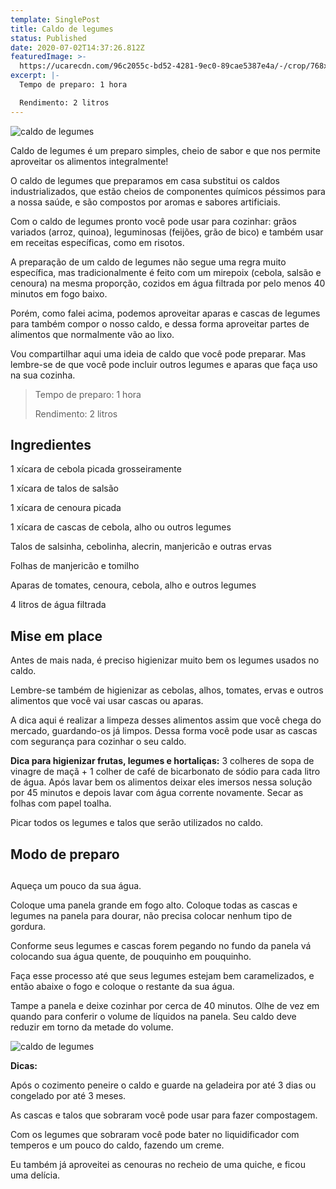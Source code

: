 ```yaml
---
template: SinglePost
title: Caldo de legumes
status: Published
date: 2020-07-02T14:37:26.812Z
featuredImage: >-
  https://ucarecdn.com/96c2055c-bd52-4281-9ec0-89cae5387e4a/-/crop/768x517/0,108/-/preview/
excerpt: |-
  Tempo de preparo: 1 hora 

  Rendimento: 2 litros
---
```

![caldo de legumes](https://ucarecdn.com/9b98e06f-dca1-4040-b89b-58ffa4052724/-/crop/768x832/0,97/-/preview/)

Caldo de legumes é um preparo simples, cheio de sabor e que nos permite aproveitar os alimentos integralmente! 



O caldo de legumes que preparamos em casa substitui os caldos industrializados, que estão cheios de componentes químicos péssimos para a nossa saúde, e são compostos por aromas e sabores artificiais. 



Com o caldo de legumes pronto você pode usar para cozinhar: grãos variados (arroz, quinoa), leguminosas (feijões, grão de bico) e também usar em receitas específicas, como em risotos. 



A preparação de um caldo de legumes não segue uma regra muito específica, mas tradicionalmente é feito com um mirepoix (cebola, salsão e cenoura) na mesma proporção, cozidos em água filtrada por pelo menos 40 minutos em fogo baixo. 



Porém, como falei acima, podemos aproveitar aparas e cascas de legumes para também compor o nosso caldo, e dessa forma aproveitar partes de alimentos que normalmente vão ao lixo. 



Vou compartilhar aqui uma ideia de caldo que você pode preparar. Mas lembre-se de que você pode incluir outros legumes e aparas que faça uso na sua cozinha. 

> Tempo de preparo: 1 hora 
>
> 
>
> Rendimento: 2 litros 



## Ingredientes 



1 xícara de cebola picada grosseiramente 



1 xícara de talos de salsão 



1 xícara de cenoura picada  



1 xícara de cascas de cebola, alho ou outros legumes 



Talos de salsinha, cebolinha, alecrin, manjericão e outras ervas 



Folhas de manjericão e tomilho 



Aparas de tomates, cenoura, cebola, alho e outros legumes 



4 litros de água filtrada 



 



## Mise em place 



Antes de mais nada, é preciso higienizar muito bem os legumes usados no caldo. 



Lembre-se também de higienizar as cebolas, alhos, tomates, ervas e outros alimentos que você vai usar cascas ou aparas. 



A dica aqui é realizar a limpeza desses alimentos assim que você chega do mercado, guardando-os já limpos. Dessa forma você pode usar as cascas com segurança para cozinhar o seu caldo. 



**Dica para higienizar frutas, legumes e hortaliças:** 3 colheres de sopa de vinagre de maçã + 1 colher de café de bicarbonato de sódio para cada litro de água. Após lavar bem os alimentos deixar eles imersos nessa solução por 45 minutos e depois lavar com água corrente novamente. Secar as folhas com papel toalha. 



Picar todos os legumes e talos que serão utilizados no caldo. 







 



## Modo de preparo 

## 

Aqueça um pouco da sua água.  



Coloque uma panela grande em fogo alto. Coloque todas as cascas e legumes na panela para dourar, não precisa colocar nenhum tipo de gordura. 



Conforme seus legumes e cascas forem pegando no fundo da panela vá colocando sua água quente, de pouquinho em pouquinho. 



Faça esse processo até que seus legumes estejam bem caramelizados, e então abaixe o fogo e coloque o restante da sua água.  



Tampe a panela e deixe cozinhar por cerca de 40 minutos. Olhe de vez em quando para conferir o volume de líquidos na panela. Seu caldo deve reduzir em torno da metade do volume. 



![caldo de legumes](https://ucarecdn.com/65bd20f5-99e2-48b7-81e5-2f3b4f641eca/-/crop/768x853/0,171/-/preview/)

**Dicas:** 



Após o cozimento peneire o caldo e guarde na geladeira por até 3 dias ou congelado por até 3 meses. 



As cascas e talos que sobraram você pode usar para fazer compostagem.  



Com os legumes que sobraram você pode bater no liquidificador com temperos e um pouco do caldo, fazendo um creme.  



Eu também já aproveitei as cenouras no recheio de uma quiche, e ficou uma delícia.
